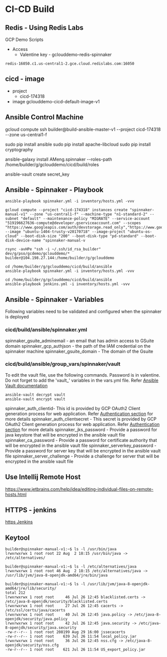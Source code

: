 # CI-CD Build

## Redis - Using Redis Labs
GCP Demo Scripts

+ Access
  - Valentine key - gclouddemo-redis-spinnaker
```
redis-16050.c1.us-central1-2.gce.cloud.redislabs.com:16050
```

## cicd - image
* project
  + cicd-174318
* image
  gclouddemo-cicd-default-image-v1

## Ansible Control Machine

gcloud compute ssh builder@build-ansible-master-v1 --project cicd-174318 --zone us-central1-f

sudo pip install ansible
sudo pip install apache-libcloud
sudo pip install cryptography

ansible-galaxy install  AMeng.spinnaker --roles-path /home/builder/g/gclouddemo/cicd/build/roles


ansible-vault create secret_key


## Ansible - Spinnaker - Playbook

```
ansible-playbook spinnaker.yml -i inventory/hosts.yml -vvv
```


```
gcloud compute --project "cicd-174318" instances create "spinnaker-manual-v1" --zone "us-central1-f" --machine-type "n1-standard-2" --subnet "default" --maintenance-policy "MIGRATE" --service-account "519196627636-compute@developer.gserviceaccount.com" --scopes "https://www.googleapis.com/auth/devstorage.read_only","https://www.googleapis.com/auth/logging.write","https://www.googleapis.com/auth/monitoring.write","https://www.googleapis.com/auth/servicecontrol","https://www.googleapis.com/auth/service.management.readonly","https://www.googleapis.com/auth/trace.append" --image "ubuntu-1404-trusty-v20170718" --image-project "ubuntu-os-cloud" --boot-disk-size "200" --boot-disk-type "pd-standard" --boot-disk-device-name "spinnaker-manual-v
```

```
rsync -avHPe "ssh -i ~/.ssh/id_rsa_builder" dev/g/pso/gcdemo/gclouddemo/* builder@104.198.27.144:/home/builder/g/gclouddemo
```

```
cd /home/builder/g/gclouddemo/cicd/build/ansible
ansible-playbook spinnaker.yml -i inventory/hosts.yml -vvv
```
```
cd /home/builder/g/gclouddemo/cicd/build/ansible
ansible-playbook jenkins.yml -i inventory/hosts.yml -vvv
```
## Ansible - Spinnaker - Variables
Following variables need to be validated and configured when the spinnaker is deployed
### cicd/build/ansible/spinnaker.yml
spinnaker_gsuite_adminemail - an email that has admin access to GSuite domain
spinnaker_gcp_authjson - the path of the IAM credential on the spinnaker machine 
spinnaker_gsuite_domain - The domain of the Gsuite
### cicd/build/ansible/group_vars/spinnaker/vault
To edit the vault file, use the following commands. Password is in valentine. Do not forget to add the 'vault_' variables in the vars.yml file. Refer [Ansible Vault documentation](http://docs.ansible.com/ansible/latest/playbooks_best_practices.html#best-practices-for-variables-and-vaults)   
```
ansible-vault decrypt vault
ansible-vault encrypt vault
```
spinnaker_auth_clientid- This id is provided by GCP OAuth2 Client generation process for web application. Refer [Authentication section](https://docs.google.com/document/d/1Moh33cPndZ7E6no-nsFa7j1JJdDMJnluPS7iYKz3GqI/edit#) for more details
spinnaker_auth_clientsecret - This secret is provided by GCP OAuth2 Client generation process for web application. Refer [Authentication section](https://docs.google.com/document/d/1Moh33cPndZ7E6no-nsFa7j1JJdDMJnluPS7iYKz3GqI/edit#) for more details
spinnaker_jks_password - Provide a password for java keystore that will be encrypted in the ansible vault file
spinnaker_ca_password - Provide a password for certificate authority that will be encrypted in the ansible vault file
spinnaker_serverkey_password - Provide a password for server key that will be encrypted in the ansible vault file
spinnaker_server_challenge - Provide a challenge for server that will be encrypted in the ansible vault file

## Use Intellij Remote Host

https://www.jetbrains.com/help/idea/editing-individual-files-on-remote-hosts.html


## HTTPS - jenkins

[https Jenkins](https://wiki.jenkins.io/display/JENKINS/Starting+and+Accessing+Jenkins)


## Keytool
```
builder@spinnaker-manual-v1:~$ ls -l /usr/bin/java
lrwxrwxrwx 1 root root 22 Aug  2 18:15 /usr/bin/java -> /etc/alternatives/
```

```commandline
builder@spinnaker-manual-v1:~$ ls -l /etc/alternatives/java
lrwxrwxrwx 1 root root 46 Aug  2 18:15 /etc/alternatives/java -> /usr/lib/jvm/java-8-openjdk-amd64/jre/bin/java
```
```commandline
builder@spinnaker-manual-v1:~$ ls -l /usr/lib/jvm/java-8-openjdk-amd64/jre/lib/security/
total 212
lrwxrwxrwx 1 root root     46 Jul 26 12:45 blacklisted.certs -> /etc/java-8-openjdk/security/blacklisted.certs
lrwxrwxrwx 1 root root     27 Jul 26 12:45 cacerts -> /etc/ssl/certs/java/cacerts
lrwxrwxrwx 1 root root     40 Jul 26 12:45 java.policy -> /etc/java-8-openjdk/security/java.policy
lrwxrwxrwx 1 root root     42 Jul 26 12:45 java.security -> /etc/java-8-openjdk/security/java.security
-rw-r--r-- 1 root root 208199 Aug 29 16:00 jssecacerts
-rw-r--r-- 1 root root    639 Jul 26 11:54 local_policy.jar
lrwxrwxrwx 1 root root     36 Jul 26 12:45 nss.cfg -> /etc/java-8-openjdk/security/nss.cfg
-rw-r--r-- 1 root root    621 Jul 26 11:54 US_export_policy.jar

```

